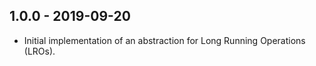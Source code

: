 ## 1.0.0 - 2019-09-20

- Initial implementation of an abstraction for Long Running Operations (LROs).
